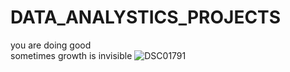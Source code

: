 # DATA_ANALYSTICS_PROJECTS

you are doing good  
sometimes growth is invisible
![DSC01791](https://github.com/Taneshkumar90/DATA_ANALYSTICS_PROJECTS/assets/136628856/d64237a0-850e-457d-b297-57e7f5c8ece3)
